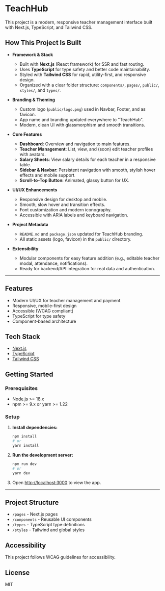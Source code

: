 # TeachHub

This project is a modern, responsive teacher management interface built with Next.js, TypeScript, and Tailwind CSS.

## How This Project Is Built

- **Framework & Stack**
  - Built with **Next.js** (React framework) for SSR and fast routing.
  - Uses **TypeScript** for type safety and better code maintainability.
  - Styled with **Tailwind CSS** for rapid, utility-first, and responsive design.
  - Organized with a clear folder structure: `components/`, `pages/`, `public/`, `styles/`, and `types/`.

- **Branding & Theming**
  - Custom logo (`public/logo.png`) used in Navbar, Footer, and as favicon.
  - App name and branding updated everywhere to "TeachHub".
  - Modern, clean UI with glassmorphism and smooth transitions.

- **Core Features**
  - **Dashboard**: Overview and navigation to main features.
  - **Teacher Management**: List, view, and (soon) edit teacher profiles with avatars.
  - **Salary Sheets**: View salary details for each teacher in a responsive table.
  - **Sidebar & Navbar**: Persistent navigation with smooth, stylish hover effects and mobile support.
  - **Scroll-to-Top Button**: Animated, glassy button for UX.

- **UI/UX Enhancements**
  - Responsive design for desktop and mobile.
  - Smooth, slow hover and transition effects.
  - Font customization and modern iconography.
  - Accessible with ARIA labels and keyboard navigation.

- **Project Metadata**
  - `README.md` and `package.json` updated for TeachHub branding.
  - All static assets (logo, favicon) in the `public/` directory.

- **Extensibility**
  - Modular components for easy feature addition (e.g., editable teacher modal, attendance, notifications).
  - Ready for backend/API integration for real data and authentication.

---

## Features
- Modern UI/UX for teacher management and payment
- Responsive, mobile-first design
- Accessible (WCAG compliant)
- TypeScript for type safety
- Component-based architecture

## Tech Stack
- [Next.js](https://nextjs.org/)
- [TypeScript](https://www.typescriptlang.org/)
- [Tailwind CSS](https://tailwindcss.com/)

## Getting Started

### Prerequisites
- Node.js >= 18.x
- npm >= 9.x or yarn >= 1.22

### Setup

1. **Install dependencies:**
   ```bash
   npm install
   # or
   yarn install
   ```
2. **Run the development server:**
   ```bash
   npm run dev
   # or
   yarn dev
   ```
3. Open [http://localhost:3000](http://localhost:3000) to view the app.

---

## Project Structure
- `/pages` - Next.js pages
- `/components` - Reusable UI components
- `/types` - TypeScript type definitions
- `/styles` - Tailwind and global styles

## Accessibility
This project follows WCAG guidelines for accessibility.

## License
MIT
